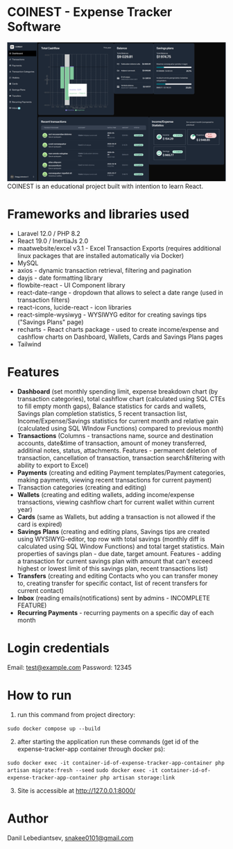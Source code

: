 # COINEST - Expense Tracker Software

![](/Screenshot.png)
COINEST is an educational project built with intention to learn React.


# Frameworks and libraries used

- Laravel 12.0 / PHP 8.2
- React 19.0 / InertiaJs 2.0
- maatwebsite/excel v3.1 - Excel Transaction Exports (requires additional linux packages that are installed automatically via Docker)
- MySQL
- axios - dynamic transaction retrieval, filtering and pagination
- dayjs - date formatting library
- flowbite-react - UI Component library
- react-date-range - dropdown that allows to select a date range (used in transaction filters)
- react-icons, lucide-react - icon libraries
- react-simple-wysiwyg - WYSIWYG editor for creating savings tips ("Savings Plans" page)
- recharts - React charts package - used to create income/expense and cashflow charts on Dashboard, Wallets, Cards and Savings Plans pages
- Tailwind

# Features

- **Dashboard** (set monthly spending limit, expense breakdown chart (by transaction categories), total cashflow chart (calculated using SQL CTEs to fill empty month gaps), Balance statistics for cards and wallets, Savings plan completion statistics, 5 recent transaction list, Income/Expense/Savings statistics for current month and relative gain (calculated using SQL WIndow Functions) compared to previous month)
- **Transactions** (Columns - transactions name, source and destination accounts, date&time of transaction, amount of money transferred, additinal notes, status, attachments. Features - permanent deletion of transaction, cancellation of transaction, transaction search&filtering with ability to export to Excel)
- **Payments** (creating and editing Payment templates/Payment categories, making payments, viewing recent transactions for current payment)
- Transaction categories (creating and editing)
- **Wallets** (creating and editing wallets, adding income/expense transactions, viewing cashflow chart for current wallet within current year)
- **Cards** (same as Wallets, but adding a transaction is not allowed if the card is expired)
- **Savings Plans** (creating and editing plans, Savings tips are created using WYSIWYG-editor, top row with total savings (monthly diff is calculated using SQL Window Functions) and total target statistics. Main properties of savings plan - due date, target amount. Features - adding a transaction for current savings plan with amount that can't exceed highest or lowest limit of this savings plan, recent transactions list)
- **Transfers** (creating and editing Contacts who you can transfer money to, creating transfer for specific contact, list of recent transfers for current contact)
- **Inbox** (reading emails(notifications) sent by admins - INCOMPLETE FEATURE)
- **Recurring Payments** - recurring payments on a specific day of each month 

# Login credentials

Email: test@example.com
Password: 12345

# How to run

1. run this command from project directory: 

`sudo docker compose up --build`

2. after starting the application run these commands (get id of the expense-tracker-app container through docker ps):

`sudo docker exec -it container-id-of-expense-tracker-app-container php artisan migrate:fresh --seed`
`sudo docker exec -it container-id-of-expense-tracker-app-container php artisan storage:link`

3. Site is accessible at http://127.0.0.1:8000/

# Author
Danil Lebediantsev, snakee0101@gmail.com